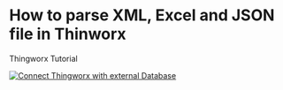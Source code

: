 # How to parse XML, Excel and JSON file in Thinworx
Thingworx Tutorial 


[![Connect Thingworx with external Database](https://www.linkpicture.com/q/Picture1_24.png)](https://youtu.be/CotWs5iNOX4)
